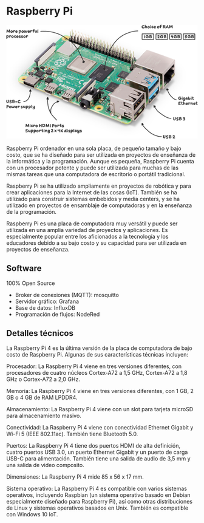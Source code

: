 # Raspberry Pi

![](./images/raspberrypi4.png)

Raspberry Pi ordenador en una sola placa, de pequeño tamaño y bajo costo, que se ha diseñado para ser utilizada en proyectos de enseñanza de la informática y la programación. Aunque es pequeña, Raspberry Pi cuenta con un procesador potente y puede ser utilizada para muchas de las mismas tareas que una computadora de escritorio o portátil tradicional.

Raspberry Pi se ha utilizado ampliamente en proyectos de robótica y para crear aplicaciones para la Internet de las cosas (IoT). También se ha utilizado para construir sistemas embebidos y media centers, y se ha utilizado en proyectos de ensamblaje de computadoras y en la enseñanza de la programación.

Raspberry Pi es una placa de computadora muy versátil y puede ser utilizada en una amplia variedad de proyectos y aplicaciones. Es especialmente popular entre los aficionados a la tecnología y los educadores debido a su bajo costo y su capacidad para ser utilizada en proyectos de enseñanza.


## Software 

100% Open Source

* Broker de conexiones (MQTT): mosquitto
* Servidor gráfico: Grafana
* Base de datos: InfluxDB
* Programación de flujos: NodeRed

## Detalles técnicos

La Raspberry Pi 4 es la última versión de la placa de computadora de bajo costo de Raspberry Pi. Algunas de sus características técnicas incluyen:

Procesador: La Raspberry Pi 4 viene en tres versiones diferentes, con procesadores de cuatro núcleos Cortex-A72 a 1,5 GHz, Cortex-A72 a 1,8 GHz o Cortex-A72 a 2,0 GHz.

Memoria: La Raspberry Pi 4 viene en tres versiones diferentes, con 1 GB, 2 GB o 4 GB de RAM LPDDR4.

Almacenamiento: La Raspberry Pi 4 viene con un slot para tarjeta microSD para almacenamiento masivo.

Conectividad: La Raspberry Pi 4 viene con conectividad Ethernet Gigabit y Wi-Fi 5 (IEEE 802.11ac). También tiene Bluetooth 5.0.

Puertos: La Raspberry Pi 4 tiene dos puertos HDMI de alta definición, cuatro puertos USB 3.0, un puerto Ethernet Gigabit y un puerto de carga USB-C para alimentación. También tiene una salida de audio de 3,5 mm y una salida de video composito.

Dimensiones: La Raspberry Pi 4 mide 85 x 56 x 17 mm.

Sistema operativo: La Raspberry Pi 4 es compatible con varios sistemas operativos, incluyendo Raspbian (un sistema operativo basado en Debian especialmente diseñado para Raspberry Pi), así como otras distribuciones de Linux y sistemas operativos basados en Unix. También es compatible con Windows 10 IoT.